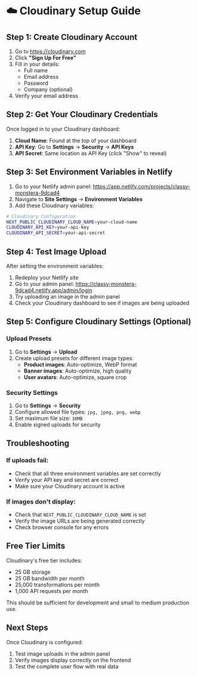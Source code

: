 # ☁️ Cloudinary Setup Guide

## Step 1: Create Cloudinary Account

1. Go to https://cloudinary.com
2. Click **"Sign Up For Free"**
3. Fill in your details:
   - Full name
   - Email address
   - Password
   - Company (optional)
4. Verify your email address

## Step 2: Get Your Cloudinary Credentials

Once logged in to your Cloudinary dashboard:

1. **Cloud Name**: Found at the top of your dashboard
2. **API Key**: Go to **Settings** → **Security** → **API Keys**
3. **API Secret**: Same location as API Key (click "Show" to reveal)

## Step 3: Set Environment Variables in Netlify

1. Go to your Netlify admin panel: https://app.netlify.com/projects/classy-monstera-9dcad4
2. Navigate to **Site Settings** → **Environment Variables**
3. Add these Cloudinary variables:

```bash
# Cloudinary Configuration
NEXT_PUBLIC_CLOUDINARY_CLOUD_NAME=your-cloud-name
CLOUDINARY_API_KEY=your-api-key
CLOUDINARY_API_SECRET=your-api-secret
```

## Step 4: Test Image Upload

After setting the environment variables:

1. Redeploy your Netlify site
2. Go to your admin panel: https://classy-monstera-9dcad4.netlify.app/admin/login
3. Try uploading an image in the admin panel
4. Check your Cloudinary dashboard to see if images are being uploaded

## Step 5: Configure Cloudinary Settings (Optional)

### Upload Presets
1. Go to **Settings** → **Upload**
2. Create upload presets for different image types:
   - **Product images**: Auto-optimize, WebP format
   - **Banner images**: Auto-optimize, high quality
   - **User avatars**: Auto-optimize, square crop

### Security Settings
1. Go to **Settings** → **Security**
2. Configure allowed file types: `jpg, jpeg, png, webp`
3. Set maximum file size: `10MB`
4. Enable signed uploads for security

## Troubleshooting

### If uploads fail:
- Check that all three environment variables are set correctly
- Verify your API key and secret are correct
- Make sure your Cloudinary account is active

### If images don't display:
- Check that `NEXT_PUBLIC_CLOUDINARY_CLOUD_NAME` is set
- Verify the image URLs are being generated correctly
- Check browser console for any errors

## Free Tier Limits

Cloudinary's free tier includes:
- 25 GB storage
- 25 GB bandwidth per month
- 25,000 transformations per month
- 1,000 API requests per month

This should be sufficient for development and small to medium production use.

## Next Steps

Once Cloudinary is configured:
1. Test image uploads in the admin panel
2. Verify images display correctly on the frontend
3. Test the complete user flow with real data

